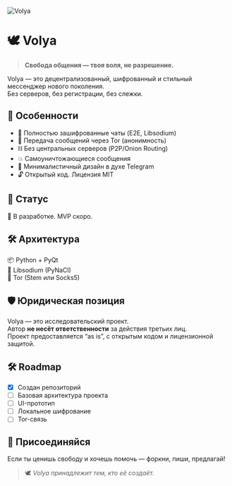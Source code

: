 ![Volya](https://github.com/user-attachments/assets/46203b9e-4f42-4a4a-96b2-167e892eb731)

# 🕊️ Volya

> **Свобода общения — твоя воля, не разрешение.**

Volya — это децентрализованный, шифрованный и стильный мессенджер нового поколения.  
Без серверов, без регистрации, без слежки.

## 🧩 Особенности

- 💬 Полностью зашифрованные чаты (E2E, Libsodium)
- 🧅 Передача сообщений через Tor (анонимность)
- ⛓️ Без центральных серверов (P2P/Onion Routing)
- 💥 Самоуничтожающиеся сообщения
- 🖤 Минималистичный дизайн в духе Telegram
- 🔓 Открытый код. Лицензия MIT

## 🚧 Статус

🚀 В разработке. MVP скоро.

## 🛠️ Архитектура

📦 Python + PyQt  
🔐 Libsodium (PyNaCl)  
🧅 Tor (Stem или Socks5)

## 🛡️ Юридическая позиция

Volya — это исследовательский проект.  
Автор **не несёт ответственности** за действия третьих лиц.  
Проект предоставляется “as is”, с открытым кодом и лицензионной защитой.

## 🛠️ Roadmap

- [x] Создан репозиторий
- [ ] Базовая архитектура проекта
- [ ] UI-прототип
- [ ] Локальное шифрование
- [ ] Tor-связь
## 🤝 Присоединяйся

Если ты ценишь свободу и хочешь помочь — форкни, пиши, предлагай!

> 🕊️ *Volya принадлежит тем, кто её создаёт.*
